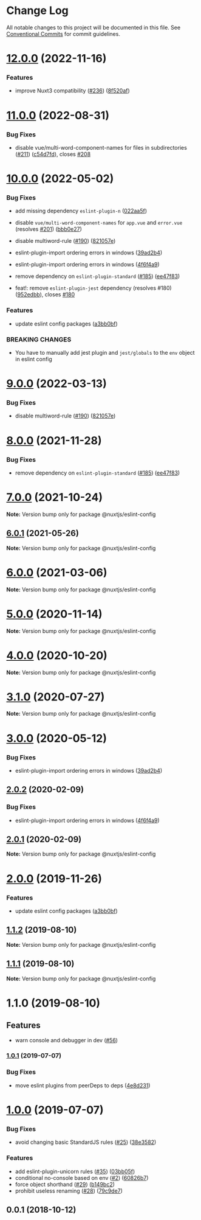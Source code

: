 # Change Log

All notable changes to this project will be documented in this file.
See [Conventional Commits](https://conventionalcommits.org) for commit guidelines.

# [12.0.0](https://github.com/nuxt/eslint-config/compare/v11.0.0...v12.0.0) (2022-11-16)


### Features

* improve Nuxt3 compatibility ([#236](https://github.com/nuxt/eslint-config/issues/236)) ([8f520af](https://github.com/nuxt/eslint-config/commit/8f520af18e401808e4d68c7a580c1f95be7ed3a5))





# [11.0.0](https://github.com/nuxt/eslint-config/compare/v10.0.0...v11.0.0) (2022-08-31)


### Bug Fixes

* disable vue/multi-word-component-names for files in subdirectories ([#211](https://github.com/nuxt/eslint-config/issues/211)) ([c54d7fd](https://github.com/nuxt/eslint-config/commit/c54d7fd648e39b139cd63ff5f96f63bd40ac4981)), closes [#208](https://github.com/nuxt/eslint-config/issues/208)





# [10.0.0](https://github.com/nuxt/eslint-config/compare/v1.0.1...v10.0.0) (2022-05-02)


### Bug Fixes

* add missing dependency `eslint-plugin-n` ([022aa5f](https://github.com/nuxt/eslint-config/commit/022aa5f69c260242db89d9b4b08ed80de74b2928))
* disable `vue/multi-word-component-names` for `app.vue` and `error.vue` (resolves [#201](https://github.com/nuxt/eslint-config/issues/201)) ([bbb0e27](https://github.com/nuxt/eslint-config/commit/bbb0e27b5d1b5a7f995f0a352baa5fce88669dc5))
* disable multiword-rule ([#190](https://github.com/nuxt/eslint-config/issues/190)) ([821057e](https://github.com/nuxt/eslint-config/commit/821057e36dab67caf8052a4282df42ea25e61f3a))
* eslint-plugin-import ordering errors in windows ([39ad2b4](https://github.com/nuxt/eslint-config/commit/39ad2b46da470198f71ba111ee23d9b037a49a75))
* eslint-plugin-import ordering errors in windows ([4f6f4a9](https://github.com/nuxt/eslint-config/commit/4f6f4a9566149e438bfdf9046f82151e050d7ce7))
* remove dependency on `eslint-plugin-standard` ([#185](https://github.com/nuxt/eslint-config/issues/185)) ([ee47f83](https://github.com/nuxt/eslint-config/commit/ee47f83e45497354c7002c30a2374a7941bc7ee8))


* feat!: remove `eslint-plugin-jest` dependency (resolves #180) ([952edbb](https://github.com/nuxt/eslint-config/commit/952edbba907501933b71e725d6a668b2870a7d9b)), closes [#180](https://github.com/nuxt/eslint-config/issues/180)


### Features

* update eslint config packages ([a3bb0bf](https://github.com/nuxt/eslint-config/commit/a3bb0bfb923f18fd11447e048a29d11f29a3aa75))


### BREAKING CHANGES

* You have to manually add jest plugin and `jest/globals` to the `env` object in eslint config





# [9.0.0](https://github.com/nuxt/eslint-config/compare/@nuxtjs/eslint-config@8.0.0...@nuxtjs/eslint-config@9.0.0) (2022-03-13)


### Bug Fixes

* disable multiword-rule ([#190](https://github.com/nuxt/eslint-config/issues/190)) ([821057e](https://github.com/nuxt/eslint-config/commit/821057e36dab67caf8052a4282df42ea25e61f3a))





# [8.0.0](https://github.com/nuxt/eslint-config/compare/@nuxtjs/eslint-config@7.0.0...@nuxtjs/eslint-config@8.0.0) (2021-11-28)


### Bug Fixes

* remove dependency on `eslint-plugin-standard` ([#185](https://github.com/nuxt/eslint-config/issues/185)) ([ee47f83](https://github.com/nuxt/eslint-config/commit/ee47f83e45497354c7002c30a2374a7941bc7ee8))





# [7.0.0](https://github.com/nuxt/eslint-config/compare/@nuxtjs/eslint-config@6.0.1...@nuxtjs/eslint-config@7.0.0) (2021-10-24)

**Note:** Version bump only for package @nuxtjs/eslint-config





## [6.0.1](https://github.com/nuxt/eslint-config/compare/@nuxtjs/eslint-config@6.0.0...@nuxtjs/eslint-config@6.0.1) (2021-05-26)

**Note:** Version bump only for package @nuxtjs/eslint-config





# [6.0.0](https://github.com/nuxt/eslint-config/compare/@nuxtjs/eslint-config@5.0.0...@nuxtjs/eslint-config@6.0.0) (2021-03-06)

**Note:** Version bump only for package @nuxtjs/eslint-config





# [5.0.0](https://github.com/nuxt/eslint-config/compare/@nuxtjs/eslint-config@4.0.0...@nuxtjs/eslint-config@5.0.0) (2020-11-14)

**Note:** Version bump only for package @nuxtjs/eslint-config





# [4.0.0](https://github.com/nuxt/eslint-config/compare/@nuxtjs/eslint-config@3.1.0...@nuxtjs/eslint-config@4.0.0) (2020-10-20)

**Note:** Version bump only for package @nuxtjs/eslint-config





# [3.1.0](https://github.com/nuxt/eslint-config/compare/@nuxtjs/eslint-config@3.0.0...@nuxtjs/eslint-config@3.1.0) (2020-07-27)

**Note:** Version bump only for package @nuxtjs/eslint-config





# [3.0.0](https://github.com/nuxt/eslint-config/compare/@nuxtjs/eslint-config@2.0.2...@nuxtjs/eslint-config@3.0.0) (2020-05-12)


### Bug Fixes

* eslint-plugin-import ordering errors in windows ([39ad2b4](https://github.com/nuxt/eslint-config/commit/39ad2b46da470198f71ba111ee23d9b037a49a75))





## [2.0.2](https://github.com/nuxt/eslint-config/compare/@nuxtjs/eslint-config@2.0.1...@nuxtjs/eslint-config@2.0.2) (2020-02-09)


### Bug Fixes

* eslint-plugin-import ordering errors in windows ([4f6f4a9](https://github.com/nuxt/eslint-config/commit/4f6f4a9566149e438bfdf9046f82151e050d7ce7))





## [2.0.1](https://github.com/nuxt/eslint-config/compare/@nuxtjs/eslint-config@2.0.0...@nuxtjs/eslint-config@2.0.1) (2020-02-09)

**Note:** Version bump only for package @nuxtjs/eslint-config





# [2.0.0](https://github.com/nuxt/eslint-config/compare/@nuxtjs/eslint-config@1.1.2...@nuxtjs/eslint-config@2.0.0) (2019-11-26)


### Features

* update eslint config packages ([a3bb0bf](https://github.com/nuxt/eslint-config/commit/a3bb0bfb923f18fd11447e048a29d11f29a3aa75))





## [1.1.2](https://github.com/nuxt/eslint-config/compare/@nuxtjs/eslint-config@1.1.1...@nuxtjs/eslint-config@1.1.2) (2019-08-10)

**Note:** Version bump only for package @nuxtjs/eslint-config





## [1.1.1](https://github.com/nuxt/eslint-config/compare/@nuxtjs/eslint-config@1.1.0...@nuxtjs/eslint-config@1.1.1) (2019-08-10)

**Note:** Version bump only for package @nuxtjs/eslint-config





# 1.1.0 (2019-08-10)

## Features

* warn console and debugger in dev ([#56](https://github.com/nuxt/eslint-config/issues/56))

### [1.0.1](https://github.com/nuxt/eslint-config/compare/v1.0.0...v1.0.1) (2019-07-07)


### Bug Fixes

* move eslint plugins from peerDeps to deps ([4e8d231](https://github.com/nuxt/eslint-config/commit/4e8d231))



<a name="1.0.0"></a>
# [1.0.0](https://github.com/nuxt/eslint-config/compare/v0.0.1...v1.0.0) (2019-07-07)


### Bug Fixes

* avoid changing basic StandardJS rules ([#25](https://github.com/nuxt/eslint-config/issues/25)) ([38e3582](https://github.com/nuxt/eslint-config/commit/38e3582))


### Features

* add eslint-plugin-unicorn rules ([#35](https://github.com/nuxt/eslint-config/issues/35)) ([03bb05f](https://github.com/nuxt/eslint-config/commit/03bb05f))
* conditional no-console based on env ([#2](https://github.com/nuxt/eslint-config/issues/2)) ([60826b7](https://github.com/nuxt/eslint-config/commit/60826b7))
* force object shorthand ([#29](https://github.com/nuxt/eslint-config/issues/29)) ([b149bc2](https://github.com/nuxt/eslint-config/commit/b149bc2))
* prohibit useless renaming ([#28](https://github.com/nuxt/eslint-config/issues/28)) ([79c9de7](https://github.com/nuxt/eslint-config/commit/79c9de7))



<a name="0.0.1"></a>
## 0.0.1 (2018-10-12)

